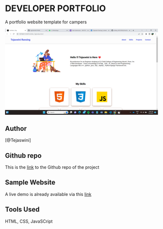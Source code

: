 # DEVELOPER PORTFOLIO

A portfolio website template for campers

![Tejj](./assets/icons/tej.png)

## Author

[@Tejaswini]

## Github repo

This is the [link](https://github.com/Tejj304/INFOTRIXS/tree/main/Portfolio_Tejj) to the Github repo of the project

## Sample Website

A live demo is already available via this [link](https://eager-williams-af0d00.netlify.app/?)



## Tools Used
HTML, CSS,  JavaSCript

